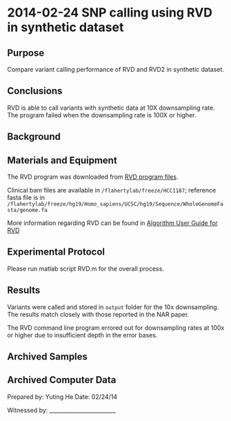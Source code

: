 2014-02-24 SNP calling using RVD in synthetic dataset
==============================

Purpose
------------
Compare variant calling performance of RVD and RVD2 in synthetic dataset.

Conclusions
-----------------
RVD is able to call variants with synthetic data at 10X downsampling rate. The program failed when the downsampling rate is 100X or higher. 

Background
----------------

Materials and Equipment
------------------------------
The RVD program was downloaded from [RVD program files](http://hamachi.stanford.edu/publication-material/rvd/matlab/Program_Files.zip "RVD").

Clinical bam files are available in 
`/flahertylab/freeze/HCC1187`; reference fasta file is in `/flahertylab/freeze/hg19/Homo_sapiens/UCSC/hg19/Sequence/WholeGenomeFasta/genome.fa`

More information regarding RVD can be found in [Algorithm User Guide for RVD](http://www.webcitation.org/query.php?url=http://dna-discovery.stanford.edu/software/rvd/&refdoi=10.1186/1756-0500-6-206)

Experimental Protocol
---------------------------
Please run matlab script RVD.m for the overall process. 


Results
-----------
Variants were called and stored in `output` folder for the 10x downsampling. The results match closely with those reported in the NAR paper.

The RVD command line program errored out for downsampling rates at 100x or higher due to insufficient depth in the error bases.


Archived Samples
-------------------------

Archived Computer Data
------------------------------


Prepared by: Yuting He     Date: 02/24/14


Witnessed by: ________________________
